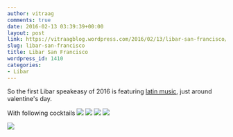 ```yaml
---
author: vitraag
comments: true
date: 2016-02-13 03:39:39+00:00
layout: post
link: https://vitraagblog.wordpress.com/2016/02/13/libar-san-francisco/
slug: libar-san-francisco
title: Libar San Francisco
wordpress_id: 1410
categories:
- Libar
---
```


So the first Libar speakeasy of 2016 is featuring [latin music](https://open.spotify.com/user/1215486550/playlist/5V2rRUwDjZ2A0RBE41dxi9), just around valentine's day. 

With following cocktails
[![](https://vitraagblog.files.wordpress.com/2016/02/img_8905.png)](https://vitraagblog.files.wordpress.com/2016/02/img_8905.png) 
[![](https://vitraagblog.files.wordpress.com/2016/02/img_8904.png)](https://vitraagblog.files.wordpress.com/2016/02/img_8904.png) [![](https://vitraagblog.files.wordpress.com/2016/02/img_8902.png)](https://vitraagblog.files.wordpress.com/2016/02/img_8902.png) 
[![](https://vitraagblog.files.wordpress.com/2016/02/img_8903.png)](https://vitraagblog.files.wordpress.com/2016/02/img_8903.png) 

[![](https://vitraagblog.files.wordpress.com/2016/02/img_8938.png)](https://vitraagblog.files.wordpress.com/2016/02/img_8938.png)
